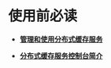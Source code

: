 # 使用前必读<a name="ZH-CN_TOPIC_0148195342"></a>

-   **[管理和使用分布式缓存服务](管理和使用分布式缓存服务.md)**  

-   **[分布式缓存服务控制台简介](分布式缓存服务控制台简介.md)**  


